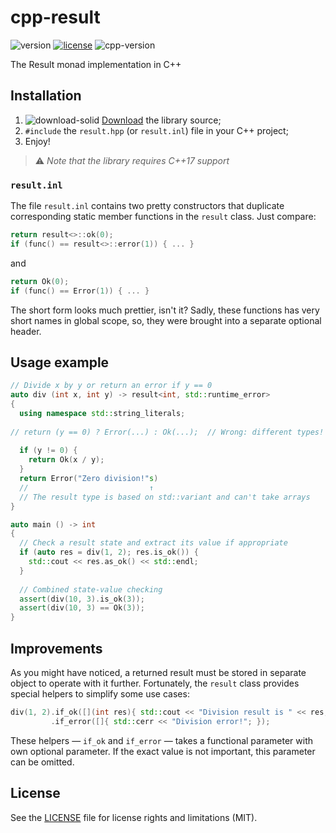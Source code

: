 # cpp-result

![version](https://img.shields.io/badge/version-0.1-brightgreen)
[![license](https://img.shields.io/badge/license-MIT-blue)](LICENSE.md)
![cpp-version](https://img.shields.io/badge/C%2B%2B-≥17-blue)

The Result monad implementation in C++

## Installation
1. ![download-solid](https://user-images.githubusercontent.com/54913619/76699933-4a559500-66c3-11ea-978a-48808ab0f852.png) [Download](https://github.com/qzminsky/cpp-result/archive/master.zip) the library source;
2. `#include` the `result.hpp` (or `result.inl`) file in your C++ project;
3. Enjoy!

> ⚠️ *Note that the library requires C++17 support*

### `result.inl`
The file `result.inl` contains two pretty constructors that duplicate corresponding static member functions in the `result` class. Just compare:

```C++
return result<>::ok(0);
if (func() == result<>::error(1)) { ... }
```
and
```C++
return Ok(0);
if (func() == Error(1)) { ... }
```

The short form looks much prettier, isn't it? Sadly, these functions has very short names in global scope, so, they were brought into a separate optional header.

## Usage example
```C++
// Divide x by y or return an error if y == 0
auto div (int x, int y) -> result<int, std::runtime_error>
{
  using namespace std::string_literals;
  
// return (y == 0) ? Error(...) : Ok(...);  // Wrong: different types!
  
  if (y != 0) {
    return Ok(x / y);
  }
  return Error("Zero division!"s)
  //                           ↑
  // The result type is based on std::variant and can't take arrays
}

auto main () -> int
{
  // Check a result state and extract its value if appropriate
  if (auto res = div(1, 2); res.is_ok()) {
    std::cout << res.as_ok() << std::endl;
  }
  
  // Combined state-value checking
  assert(div(10, 3).is_ok(3));
  assert(div(10, 3) == Ok(3));
}
```

## Improvements
As you might have noticed, a returned result must be stored in separate object to operate with it further. Fortunately, the `result` class provides special helpers to simplify some use cases:
```C++
div(1, 2).if_ok([](int res){ std::cout << "Division result is " << res; })
         .if_error([]{ std::cerr << "Division error!"; });
```
These helpers — `if_ok` and `if_error` — takes a functional parameter with own optional parameter. If the exact value is not important, this parameter can be omitted.

## License
See the [LICENSE](LICENSE.md) file for license rights and limitations (MIT).

